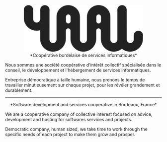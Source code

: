<div align="center">
    <img src="https://raw.githubusercontent.com/yaal-coop/.github/refs/heads/main/profile/yaal.svg" height="150" alt="Yaal Coop" />
</div>

<div align="center">
    *Coopérative bordelaise de services informatiques*
</div>

Nous sommes une société coopérative d'intérêt collectif spécialisée dans le conseil, le développement et l'hébergement de services informatiques.

Entreprise démocratique à taille humaine, nous prenons le temps de travailler minutieusement sur chaque projet, pour les révéler grandement et durablement.

---
<div align="center">
    *Software development and services cooperative in Bordeaux, France*
</div>

We are a cooperative company of collective interest focused on advice, development and hosting for softwares services and projects.

Democratic company, human sized, we take time to work through the specific needs of each project to make them grow and prosper.
